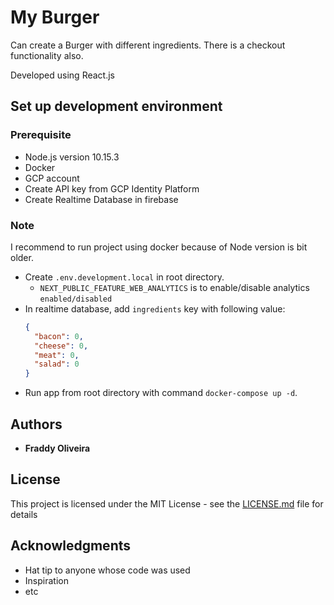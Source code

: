 # My Burger

Can create a Burger with different ingredients. There is a checkout functionality also.

Developed using React.js

## Set up development environment

### Prerequisite

- Node.js version 10.15.3
- Docker
- GCP account
- Create API key from GCP Identity Platform
- Create Realtime Database in firebase

### Note

I recommend to run project using docker because of Node version is bit older.

- Create `.env.development.local` in root directory.
  - `NEXT_PUBLIC_FEATURE_WEB_ANALYTICS` is to enable/disable analytics `enabled/disabled`
- In realtime database, add `ingredients` key with following value:
  ```json
  {
    "bacon": 0,
    "cheese": 0,
    "meat": 0,
    "salad": 0
  }
  ```
- Run app from root directory with command `docker-compose up -d`.

## Authors

- **Fraddy Oliveira**

## License

This project is licensed under the MIT License - see the [LICENSE.md](LICENSE.md) file for details

## Acknowledgments

- Hat tip to anyone whose code was used
- Inspiration
- etc
